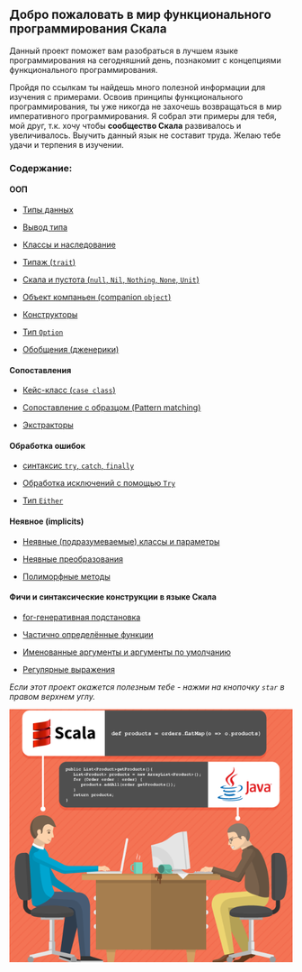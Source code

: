 ## Добро пожаловать в мир функционального программирования Скала

Данный проект поможет вам разобраться в лучшем языке программирования на сегодняшний день, познакомит с концепциями 
функционального программирования.

Пройдя по ссылкам ты найдешь много полезной информации для изучения с примерами. Освоив принципы функционального 
программирования, ты уже никогда не захочешь возвращаться в мир императивного программирования. Я собрал эти примеры для 
тебя, мой друг, т.к. хочу чтобы **сообщество Скала** развивалось и увеличивалось. Выучить данный язык не составит труда. 
Желаю тебе удачи и терпения в изучении. 
 

### Содержание:

#### ООП

* [Типы данных](https://github.com/steklopod/Functions/blob/master/src/main/resources/readmes/Scala_data_types.md)

* [Вывод типа](https://github.com/steklopod/Functions/blob/master/src/main/resources/readmes/type_inference.md)

* [Классы и наследование](https://github.com/steklopod/Functions/blob/master/src/main/resources/readmes/classes.md)

* [Типаж (`trait`)](https://github.com/steklopod/Functions/blob/master/src/main/resources/readmes/traits.md)

* [Скала и пустота (`null`, `Nil`, `Nothing`, `None`, `Unit`)](https://github.com/steklopod/Functions/blob/master/src/main/resources/readmes/unit_nothing_null.md)

* [Объект компаньен (companion `object`)](https://github.com/steklopod/Functions/blob/master/src/main/resources/readmes/companion.md)

* [Конструкторы](https://github.com/steklopod/Functions/blob/master/src/main/resources/readmes/multiple_constructors.md)

* [Тип `Option`](https://github.com/steklopod/Functions/blob/master/src/main/resources/readmes/option.md)

* [Обобщения (дженерики)](https://github.com/steklopod/Functions/blob/master/src/main/resources/readmes/genericity.md)


#### Сопоставления 

* [Кейс-класс (`case class`)](https://github.com/steklopod/Functions/blob/master/src/main/resources/readmes/case_class.md)

* [Сопоставление с образцом (Pattern matching)](https://github.com/steklopod/Functions/blob/master/src/main/resources/readmes/pattern_matching.md) 

* [Экстракторы](https://github.com/steklopod/Functions/blob/master/src/main/resources/readmes/extractors.md)


#### Обработка ошибок

* [ синтаксис `try`, `catch`, `finally`](https://github.com/steklopod/Functions/blob/master/src/main/resources/readmes/try_catch.md)

* [Обработка исключений с помощью `Try`](https://github.com/steklopod/Functions/blob/master/src/main/resources/readmes/error-handling.md)

* [Тип `Either`](https://github.com/steklopod/Functions/blob/master/src/main/resources/readmes/either.md)


#### Неявное (implicits)

* [Неявные (подразумеваемые) классы и параметры](https://github.com/steklopod/Functions/blob/master/src/main/resources/readmes/implicit.md)

* [Неявные преобразования](https://github.com/steklopod/Functions/blob/master/src/main/resources/readmes/implicit_conversions.md)

* [Полиморфные методы](https://github.com/steklopod/Functions/blob/master/src/main/resources/readmes/where_does_scala_look_for_implicits.md)


#### Фичи и синтаксические конструкции в языке Скала

* [for-генеративная подстановка](https://github.com/steklopod/Functions/blob/master/src/main/resources/readmes/for_comprehensions.md)

* [Частично определённые функции](https://github.com/steklopod/Functions/blob/master/src/main/resources/readmes/partially_applied_functions.md)

* [Именованные аргументы и аргументы по умолчанию](https://github.com/steklopod/Functions/blob/master/src/main/resources/readmes/Named_arguments_and_default_arguments.md)

* [Регулярные выражения](https://github.com/steklopod/Functions/blob/master/src/main/resources/readmes/regex.md)



_Если этот проект окажется полезным тебе - нажми на кнопочку `star` в правом верхнем углу._


![alt text](https://github.com/steklopod/Functions/blob/master/src/main/resources/images/scala_vs_java.png?raw=true "scala_vs_java")






